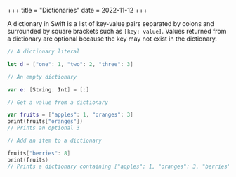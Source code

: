 +++
title = "Dictionaries"
date = 2022-11-12
+++

A dictionary in Swift is a list of key-value pairs separated by colons and surrounded by square brackets such as `[key: value]`. Values returned from a dictionary are optional because the key may not exist in the dictionary.

```swift
// A dictionary literal

let d = ["one": 1, "two": 2, "three": 3]

// An empty dictionary

var e: [String: Int] = [:]

// Get a value from a dictionary

var fruits = ["apples": 1, "oranges": 3]
print(fruits["oranges"])
// Prints an optional 3

// Add an item to a dictionary

fruits["berries": 8]
print(fruits)
// Prints a dictionary containing ["apples": 1, "oranges": 3, "berries": 8]
```
